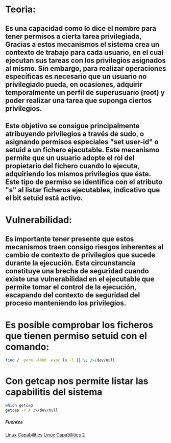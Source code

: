 
# Teoria:
## Es una capacidad como lo dice el nombre para tener permisos a cierta tarea privilegiada, Gracias a estos mecanismos el sistema crea un contexto de trabajo para cada usuario, en el cual ejecutan sus tareas con los privilegios asignados al mismo. Sin embargo, para realizar operaciones específicas es necesario que un usuario no privilegiado pueda, en ocasiones, adquirir temporalmente un perfil de superusuario (root) y poder realizar una tarea que suponga ciertos privilegios.

## Este objetivo se consigue principalmente atribuyendo privilegios a través de sudo, o asignando permisos especiales "set user-id" o setuid a un fichero ejecutable. Este mecanismo permite que un usuario adopte el rol del propietario del fichero cuando lo ejecuta, adquiriendo los mismos privilegios que éste. Este tipo de permiso se identifica con el atributo "s" al listar ficheros ejecutables, indicativo que el bit setuid está activo.

# Vulnerabilidad: 
## Es importante tener presente que estos mecanismos  traen consigo riesgos inherentes al cambio de contexto de privilegios que sucede durante la ejecución. Esta circunstancia constituye una brecha de seguridad cuando existe una vulnerabilidad en el ejecutable que permite tomar el control de la ejecución, escapando del contexto de seguridad del proceso manteniendo los privilegios.

# Es posible comprobar los ficheros que tienen permiso setuid con el comando:

```bash
find / -perm -4000 -exec ls -l {} \; 2>/dev/null
```

# Con getcap nos permite listar las capabilitis del sistema 

```bash
which getcap
getcap -r / 2>/dev/null
```

##### Fuentes
[Linux Capabilities](https://www.incibe-cert.es/blog/linux-capabilities)
[Linux Capabilities 2](http://www.etl.it.uc3m.es/Linux_Capabilities)
